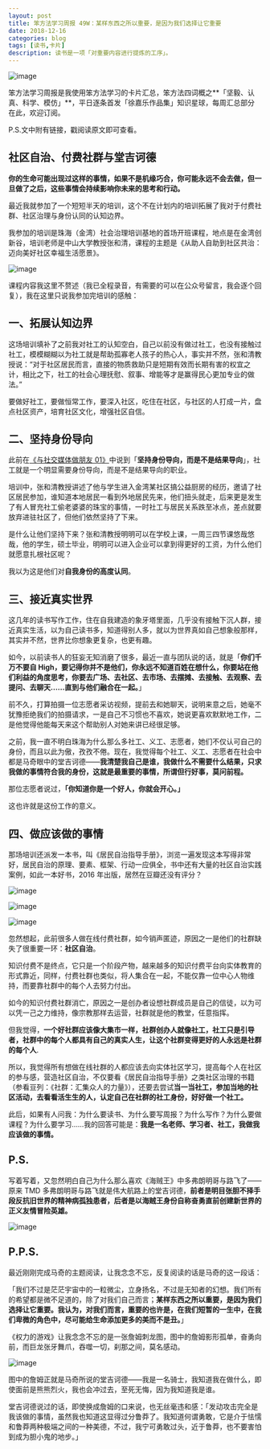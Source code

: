 ```yaml
---
layout: post
title: 笨方法学习周报 49W：某样东西之所以重要，是因为我们选择让它重要
date: 2018-12-16
categories: blog
tags: [读书,卡片]
description: 读书是一项「对重要内容进行提炼的工序」。
---
```



![image](http://upload-images.jianshu.io/upload_images/32598-64c0507838465bce?imageMogr2/auto-orient/strip%7CimageView2/2/w/1240)

笨方法学习周报是我使用笨方法学习的卡片汇总，笨方法四词概之**「坚毅、认真、科学、模仿」**，平日逐条首发「徐嘉乐作品集」知识星球，每周汇总部分在此，欢迎订阅。

P.S.文中附有链接，戳阅读原文即可查看。

## 社区自治、付费社群与堂吉诃德

**你的生命可能出现过这样的事情，如果不是机缘巧合，你可能永远不会去做，但一旦做了之后，这些事情会持续影响你未来的思考和行动。**

最近我就参加了一个短短半天的培训，这个不在计划内的培训拓展了我对于付费社群、社区治理与身份认同的认知边界。

我参加的培训是珠海（金湾）社会治理培训基地的首场开班课程，地点是在金湾创新谷，培训老师是中山大学教授张和清，课程的主题是《从助人自助到社区共治：迈向美好社区幸福生活愿景》。

![image](http://upload-images.jianshu.io/upload_images/32598-b7ebce17ea9b858c?imageMogr2/auto-orient/strip%7CimageView2/2/w/1240)

课程内容我这里不赘述（我已全程录音，有需要的可以在公众号留言，我会逐个回复），我在这里只说我参加完培训的感触：

## 一、拓展认知边界

这场培训填补了之前我对社工的认知空白，自己以前没有做过社工，也没有接触过社工，模模糊糊以为社工就是帮助孤寡老人孩子的热心人，事实并不然，张和清教授说：“对于社区居民而言，直接的物质救助只是短期有效而长期有害的权宜之计，相比之下，社工的社会心理抚慰、叙事、增能等才是赢得民心更加专业的做法。”

要做好社工，要做恒常工作，要深入社区，吃住在社区，与社区的人打成一片，盘点社区资产，培育社区文化，增强社区自信。

## 二、坚持身份导向

此前在[《与社交媒体做朋友 01》](https://mp.weixin.qq.com/s?__biz=MzA4MTQ0NDQxNg==&mid=2650639855&idx=1&sn=487471dacb38a8047dbf3c8b61012d9d&chksm=879dc6c0b0ea4fd61c6bcd81c846487975d38a22a03bb28e4d47e58c76539685e48fc13bcf6c&token=1876079807&lang=zh_CN&scene=21#wechat_redirect)中说到「**坚持身份导向，而是不是结果导向**」，社工就是一个明显需要身份导向，而是不是结果导向的职业。

培训中，张和清教授讲述了他与学生进入金湾某社区搞公益厨房的经历，邀请了社区居民参加，谁知道本地居民一看到外地居民先来，他们扭头就走，后来更是发生了有人冒充社工偷老婆婆的珠宝的事情，一时社工与居民关系跌至冰点，差点就要放弃进驻社区了，但他们依然坚持了下来。

是什么让他们坚持下来？张和清教授明明可以在学校上课，一周三四节课悠哉悠哉，他的学生，硕士毕业，明明可以进入企业可以拿到得更好的工资，为什么他们就愿意扎根社区呢？

我以为这是他们对**自我身份的高度认同**。

## 三、接近真实世界

这几年的读书写作工作，住在自我建造的象牙塔里面，几乎没有接触下沉人群，接近真实生活，以为自己读书多，知道得别人多，就以为世界真如自己想象般那样，其实并不然，世界比你想象更复杂，也更有趣。

如今，以前读书人的狂妄无知消磨了很多，最近一直与团队说的话，就是「**你们千万不要自 High，要记得你并不是他们，你永远不知道百姓在想什么，你要站在他们利益的角度思考，你要去广场、去社区、去市场、去摆摊、去接触、去观察、去提问、去聊天……直到与他们融合在一起。**」

前不久，打算拍摄一位志愿者采访视频，提前去和她聊天，说明来意之后，她毫不犹豫拒绝我们的拍摄请求，一是自己不习惯也不喜欢，她说更喜欢默默地工作，二是他觉得他能每天来这个帮助别人对她来讲已经很足够。

之前，我一直不明白珠海为什么那么多社工、义工、志愿者，她们不仅认可自己的身份，而且以此为傲，孜孜不倦。现在，我觉得每个社工、义工、志愿者在社会中都是马奇眼中的堂吉诃德——**我清楚我自己是谁，我做什么不需要什么结果，只求我做的事情符合我的身份，这就是最重要的事情，所谓但行好事，莫问前程。**

那位志愿者说过，**「你知道你是一个好人，你就会开心。」**

这也许就是这份工作的意义。

## 四、做应该做的事情

那场培训还派发一本书，叫《居民自治指导手册》，浏览一遍发现这本写得非常好，居民自治的原理、要素、框架、行动一应俱全，书中还有大量的社区自治实践案例，如此一本好书，2016 年出版，居然在豆瓣还没有评分？

![image](http://upload-images.jianshu.io/upload_images/32598-46e8a040a5b3c381?imageMogr2/auto-orient/strip%7CimageView2/2/w/1240)

![image](http://upload-images.jianshu.io/upload_images/32598-571512718894f8f1?imageMogr2/auto-orient/strip%7CimageView2/2/w/1240)

![image](http://upload-images.jianshu.io/upload_images/32598-d69ab38810a106ef?imageMogr2/auto-orient/strip%7CimageView2/2/w/1240)

忽然想起，此前很多人做在线付费社群，如今销声匿迹，原因之一是他们的社群缺失了很重要一环：**社区自治**。

知识付费不是终点，它只是一个阶段产物，越来越多的知识付费平台向实体教育的形式靠近，同样，付费社群也类似，将人集合在一起，不能仅靠一位中心人物维持，而要靠社群中的每个人去努力付出。

如今的知识付费社群消亡，原因之一是创办者设想社群成员是自己的信徒，以为可以凭一己之力维持，像宗教那样去运营，社群就是他的教堂，任意指挥。

但我觉得，**一个好社群应该像大集市一样，社群创办人就像社工，社工只是引导者，社群中的每个人都具有自己的真实人生，让这个社群变得更好的人永远是社群的每个人**.

所以，我觉得所有想做在线社群的人都应该去向实体社区学习，提高每个人在社区的参与感，营造社区自治，不仅要看《居民自治指导手册》之类社区治理的书籍（参看豆列：《社群：汇集众人的力量》），还要去尝试**当一当社工，参加当地的社区活动，去看看活生生的人，认定自己在社群的社工身份，好好做一个社工。**

此后，如果有人问我：为什么要读书、为什么要写周报？为什么写作？为什么要做课程？为什么要学习……我的回答可能是：**我是一名老师、学习者、社工，我做我应该做的事情。**

## P.S.

写着写着，又忽然明白自己为什么那么喜欢《海贼王》中多弗朗明哥与路飞了——原来 TMD 多弗朗明哥与路飞就是伟大航路上的堂吉诃德，**前者是明目张胆不择手段反抗旧世界的精神病孤独患者，后者是以海贼王身份自称奋勇直前创建新世界的正义友情冒险英雄。**



![image](http://upload-images.jianshu.io/upload_images/32598-614ffe7029bc7fa3?imageMogr2/auto-orient/strip%7CimageView2/2/w/1240)

## P.P.S.

最近刚刚完成马奇的主题阅读，让我念念不忘，反复阅读的话是马奇的这一段话：

「我们不过是茫茫宇宙中的一粒微尘，立身扬名，不过是无知者的幻想。我们所有的希望都是微不足道的，除了对我们自己而言；**某样东西之所以重要，是因为我们选择让它重要。我认为，对我们而言，重要的也许是，在我们短暂的一生中，在我们卑微的角色中，尽可能给生命添加更多的美而不是丑。**」

《权力的游戏》让我念念不忘的是一张詹姆刺龙图，图中的詹姆影形孤单，奋勇向前，而巨龙张牙舞爪，吞噬一切，刹那之间，莫名感动。

![image](https://z3.ax1x.com/2021/07/06/RIwtzD.jpg)

图中的詹姆正就是马奇所说的堂吉诃德——我是一名骑士，我知道我在做什么，即使面前是熊熊烈火，我也会冲过去，至死无悔，因为我知道我是谁。

堂吉诃德说过的话，即使换成詹姆的口来说，也无丝毫违和感：「发动攻击完全是我该做的事情，虽然我也知道这显得过分鲁莽了。我知道何谓勇敢，它是介于怯懦和鲁莽两种极端之间的一种美德，不过，我宁可勇敢过头，近于鲁莽，也不要害怕到成为胆小鬼的地步。」
